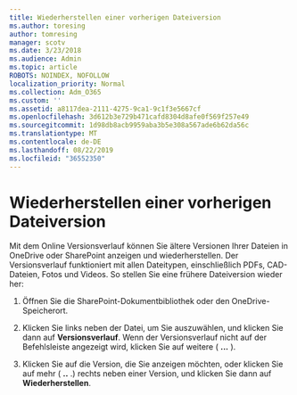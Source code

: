 ```yaml
---
title: Wiederherstellen einer vorherigen Dateiversion
ms.author: toresing
author: tomresing
manager: scotv
ms.date: 3/23/2018
ms.audience: Admin
ms.topic: article
ROBOTS: NOINDEX, NOFOLLOW
localization_priority: Normal
ms.collection: Adm_O365
ms.custom: ''
ms.assetid: a8117dea-2111-4275-9ca1-9c1f3e5667cf
ms.openlocfilehash: 3d612b3e729b471cafd8304d8afe0f569f257e49
ms.sourcegitcommit: 1d98db8acb9959aba3b5e308a567ade6b62da56c
ms.translationtype: MT
ms.contentlocale: de-DE
ms.lasthandoff: 08/22/2019
ms.locfileid: "36552350"
---
```

# <a name="restore-a-previous-file-version"></a>Wiederherstellen einer vorherigen Dateiversion

Mit dem Online Versionsverlauf können Sie ältere Versionen Ihrer Dateien in OneDrive oder SharePoint anzeigen und wiederherstellen. Der Versionsverlauf funktioniert mit allen Dateitypen, einschließlich PDFs, CAD-Dateien, Fotos und Videos. So stellen Sie eine frühere Dateiversion wieder her:
  
1. Öffnen Sie die SharePoint-Dokumentbibliothek oder den OneDrive-Speicherort.
    
2. Klicken Sie links neben der Datei, um Sie auszuwählen, und klicken Sie dann auf **Versionsverlauf**. Wenn der Versionsverlauf nicht auf der Befehlsleiste angezeigt wird, klicken Sie auf weitere ( **...** ). 
    
3. Klicken Sie auf die Version, die Sie anzeigen möchten, oder klicken Sie auf mehr ( **..** .) rechts neben einer Version, und klicken Sie dann auf **Wiederherstellen**.
    

